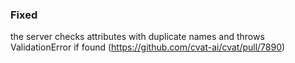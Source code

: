 ### Fixed

the server checks attributes with duplicate names and throws ValidationError if found
  (<https://github.com/cvat-ai/cvat/pull/7890>)
